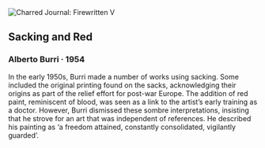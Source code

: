<div class="artwork-of-the-day">
  <div class="container">
    <div class="img-wrapper">
      <img
        src="https://uploads5.wikiart.org/images/alberto-burri/sacking-and-red-1954.jpg!Large.jpg"
        alt="Charred Journal: Firewritten V" />
    </div>
    <div class="artwork-detail">
      <div class="artwork-origin"> 
        <h2 class="artwork-name">Sacking and Red</h2>
        <h3 class="artist">
          Alberto Burri
                    ·  1954
        </h3>
      </div>
      <p class="description">
        <span class="artwork-description-text ng-binding" ng-bind-html="viewModel.ArtworkOfTheDay.Description | unsafe">In the early 1950s, Burri made a number of works using sacking. Some included the original printing found on the sacks, acknowledging their origins as part of the relief effort for post-war Europe. The addition of red paint, reminiscent of blood, was seen as a link to the artist’s early training as a doctor. However, Burri dismissed these sombre interpretations, insisting that he strove for an art that was independent of references. He described his painting as ‘a freedom attained, constantly consolidated, vigilantly guarded’.</span>
                        <div class="text-shadow-container" ng-show="showShadow" style=""></div>
      </p>
    </div>
  </div>

</div>
